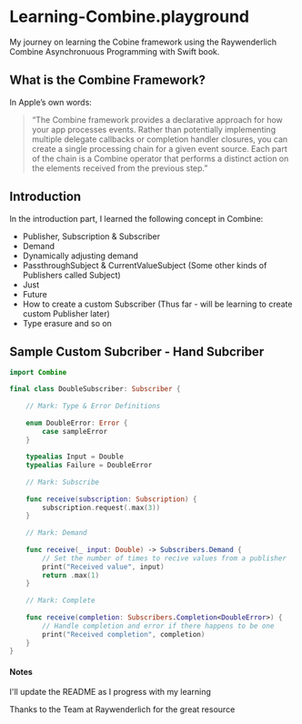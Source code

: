 # Learning-Combine.playground

My journey on learning the Cobine framework using the Raywenderlich Combine Asynchronuous Programming with Swift book.

## What is the Combine Framework?

In Apple’s own words: 

> “The Combine framework provides a declarative approach for
how your app processes events. Rather than potentially implementing multiple delegate
callbacks or completion handler closures, you can create a single processing chain for a
given event source. Each part of the chain is a Combine operator that performs a distinct
action on the elements received from the previous step.”

## Introduction

In the introduction part, I learned the following concept in Combine:

 - Publisher, Subscription & Subscriber
 - Demand
 - Dynamically adjusting demand
 - PassthroughSubject & CurrentValueSubject (Some other kinds of Publishers called Subject)
 - Just
 - Future
 - How to create a custom Subscriber (Thus far - will be learning to create custom Publisher later)
 - Type erasure and so on

## Sample Custom Subcriber - Hand Subcriber

```swift
import Combine

final class DoubleSubscriber: Subscriber {
    
    // Mark: Type & Error Definitions
    
    enum DoubleError: Error {
        case sampleError
    }
    
    typealias Input = Double
    typealias Failure = DoubleError
    
    // Mark: Subscribe
    
    func receive(subscription: Subscription) {
        subscription.request(.max(3))
    }
    
    // Mark: Demand
    
    func receive(_ input: Double) -> Subscribers.Demand {
        // Set the number of times to recive values from a publisher
        print("Received value", input)
        return .max(1)
    }
    
    // Mark: Complete
    
    func receive(completion: Subscribers.Completion<DoubleError>) {
        // Handle completion and error if there happens to be one
        print("Received completion", completion)
    }
}
```

#### Notes

I'll update the README as I progress with my learning

Thanks to the Team at Raywenderlich for the great resource
